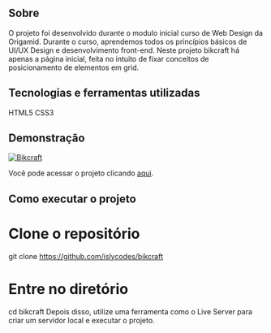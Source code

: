 ## Sobre

O projeto foi desenvolvido durante o modulo inicial curso de Web Design da Origamid. Durante o curso, aprendemos todos os princípios básicos de UI/UX Design e desenvolvimento front-end. Neste projeto bikcraft há apenas a página inicial, feita no intuito de fixar conceitos de posicionamento de elementos em grid.

## Tecnologias e ferramentas utilizadas

HTML5
CSS3

## Demonstração

[![Bikcraft](https://i.imgur.com/uZwYrNH.png "Clique para acessar o projeto")](https://islycodes.github.io/bikcraft-page/web/ "Clique para acessar o projeto")

Você pode acessar o projeto clicando [aqui](https://islycodes.github.io/bikcraft-page/web/).

## Como executar o projeto

# Clone o repositório

git clone https://github.com/islycodes/bikcraft

# Entre no diretório

cd bikcraft
Depois disso, utilize uma ferramenta como o Live Server para criar um servidor local e executar o projeto.
